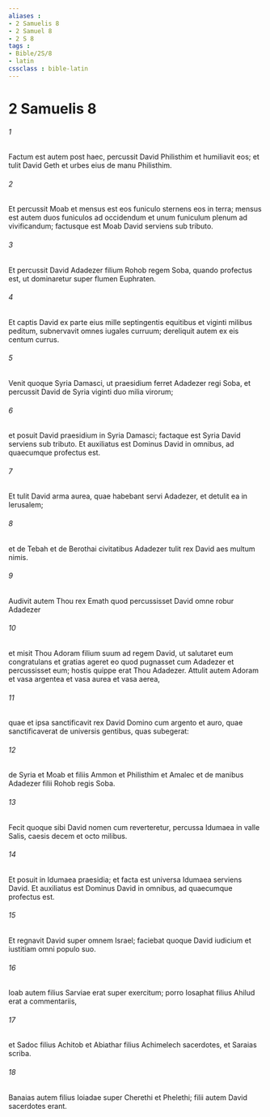 ```yaml
---
aliases : 
- 2 Samuelis 8
- 2 Samuel 8
- 2 S 8
tags : 
- Bible/2S/8
- latin
cssclass : bible-latin
---
```


# 2 Samuelis 8

###### 1
Factum est autem post haec, percussit David Philisthim et humiliavit eos; et tulit David Geth et urbes eius de manu Philisthim. 
###### 2
Et percussit Moab et mensus est eos funiculo sternens eos in terra; mensus est autem duos funiculos ad occidendum et unum funiculum plenum ad vivificandum; factusque est Moab David serviens sub tributo. 
###### 3
Et percussit David Adadezer filium Rohob regem Soba, quando profectus est, ut dominaretur super flumen Euphraten. 
###### 4
Et captis David ex parte eius mille septingentis equitibus et viginti milibus peditum, subnervavit omnes iugales curruum; dereliquit autem ex eis centum currus. 
###### 5
Venit quoque Syria Damasci, ut praesidium ferret Adadezer regi Soba, et percussit David de Syria viginti duo milia virorum; 
###### 6
et posuit David praesidium in Syria Damasci; factaque est Syria David serviens sub tributo. Et auxiliatus est Dominus David in omnibus, ad quaecumque profectus est. 
###### 7
Et tulit David arma aurea, quae habebant servi Adadezer, et detulit ea in Ierusalem; 
###### 8
et de Tebah et de Berothai civitatibus Adadezer tulit rex David aes multum nimis.
###### 9
Audivit autem Thou rex Emath quod percussisset David omne robur Adadezer 
###### 10
et misit Thou Adoram filium suum ad regem David, ut salutaret eum congratulans et gratias ageret eo quod pugnasset cum Adadezer et percussisset eum; hostis quippe erat Thou Adadezer. Attulit autem Adoram et vasa argentea et vasa aurea et vasa aerea, 
###### 11
quae et ipsa sanctificavit rex David Domino cum argento et auro, quae sanctificaverat de universis gentibus, quas subegerat: 
###### 12
de Syria et Moab et filiis Ammon et Philisthim et Amalec et de manibus Adadezer filii Rohob regis Soba.
###### 13
Fecit quoque sibi David nomen cum reverteretur, percussa Idumaea in valle Salis, caesis decem et octo milibus. 
###### 14
Et posuit in Idumaea praesidia; et facta est universa Idumaea serviens David. Et auxiliatus est Dominus David in omnibus, ad quaecumque profectus est.
###### 15
Et regnavit David super omnem Israel; faciebat quoque David iudicium et iustitiam omni populo suo. 
###### 16
Ioab autem filius Sarviae erat super exercitum; porro Iosaphat filius Ahilud erat a commentariis, 
###### 17
et Sadoc filius Achitob et Abiathar filius Achimelech sacerdotes, et Saraias scriba. 
###### 18
Banaias autem filius Ioiadae super Cherethi et Phelethi; filii autem David sacerdotes erant.
